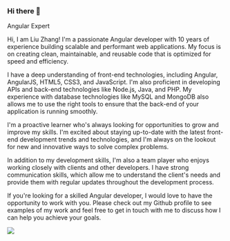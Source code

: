 ### Hi there 👋

Angular Expert

Hi, I am Liu Zhang!
I'm a passionate Angular developer with 10 years of experience building scalable and performant web applications. My focus is on creating clean, maintainable, and reusable code that is optimized for speed and efficiency. 
 
I have a deep understanding of front-end technologies, including Angular, AngularJS, HTML5, CSS3, and JavaScript. I'm also proficient in developing APIs and back-end technologies like Node.js, Java, and PHP. My experience with database technologies like MySQL and MongoDB also allows me to use the right tools to ensure that the back-end of your application is running smoothly. 
 
I'm a proactive learner who's always looking for opportunities to grow and improve my skills. I'm excited about staying up-to-date with the latest front-end development trends and technologies, and I'm always on the lookout for new and innovative ways to solve complex problems. 
 
In addition to my development skills, I'm also a team player who enjoys working closely with clients and other developers. I have strong communication skills, which allow me to understand the client's needs and provide them with regular updates throughout the development process. 
 
If you're looking for a skilled Angular developer, I would love to have the opportunity to work with you. Please check out my Github profile to see examples of my work and feel free to get in touch with me to discuss how I can help you achieve your goals.

<img src="https://github-readme-streak-stats.herokuapp.com/?user=webcat12345"></img>
